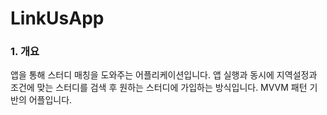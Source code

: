 # LinkUsApp
### 1. 개요
앱을 통해 스터디 매칭을 도와주는 어플리케이션입니다.
앱 실행과 동시에 지역설정과 조건에 맞는 스터디를 검색 후
원하는 스터디에 가입하는 방식입니다.
MVVM 패턴 기반의 어플입니다.
